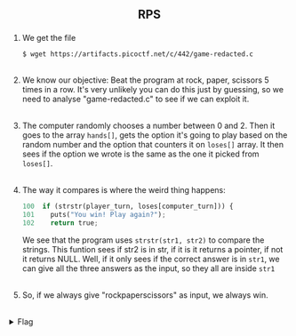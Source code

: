 ## <p style="text-align: center;">RPS</p>

<ol>
    <li>
    We get the file

    $ wget https://artifacts.picoctf.net/c/442/game-redacted.c
</li>
<br/>
    <li>
    We know our objective: Beat the program at rock, paper, scissors 5 times in a row. It's very unlikely you can do this just by guessing, so we need to analyse "game-redacted.c" to see if we can exploit it.
</li>
<br/>
    <li>
    
The computer randomly chooses a number between 0 and 2. Then it goes to the array ```hands[]```, gets the option it's going to play based on the random number and the option that counters it on ```loses[]``` array. It then sees if the option we wrote is the same as the one it picked from ```loses[]```.
</li>
<br/>
    <li>
    The way it compares is where the weird thing happens:

```py
100  if (strstr(player_turn, loses[computer_turn])) {
101    puts("You win! Play again?");
102    return true;
```

We see that the program uses ```strstr(str1, str2)``` to compare the strings. This funtion sees if str2 is in str, if it is it returns a pointer, if not it returns NULL. Well, if it only sees if the correct answer is in ```str1```, we can give all the three answers as the input, so they all are inside ```str1```
</li>
<br/>
    <li>
    So, if we always give "rockpaperscissors" as input, we always win.
</li>
</ol>
<br/>
<details>
    <summary> Flag </summary>
    
    picoCTF{50M3_3X7R3M3_1UCK_58F0F41B}
</details>